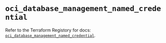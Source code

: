 # `oci_database_management_named_credential`

Refer to the Terraform Registory for docs: [`oci_database_management_named_credential`](https://registry.terraform.io/providers/oracle/oci/6.18.0/docs/resources/database_management_named_credential).
